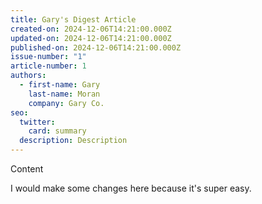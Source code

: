 ```yaml
---
title: Gary's Digest Article
created-on: 2024-12-06T14:21:00.000Z
updated-on: 2024-12-06T14:21:00.000Z
published-on: 2024-12-06T14:21:00.000Z
issue-number: "1"
article-number: 1
authors:
  - first-name: Gary
    last-name: Moran
    company: Gary Co.
seo:
  twitter:
    card: summary
  description: Description
---
```


Content

I would make some changes here because it's super easy.

